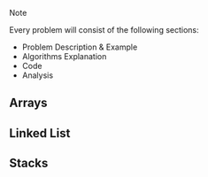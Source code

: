 > [!note]
> Every problem will consist of the following sections:
> - Problem Description & Example
> - Algorithms Explanation
> - Code
> - Analysis

## Arrays
## Linked List
## Stacks
